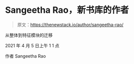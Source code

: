 # Sangeetha Rao，新书库的作者

> 原文：<https://thenewstack.io/author/sangeetha-rao/>

从整体到特征模块的迁移

2021 年 4 月 5 日上午 1 1 点

作者 Sangeetha Rao